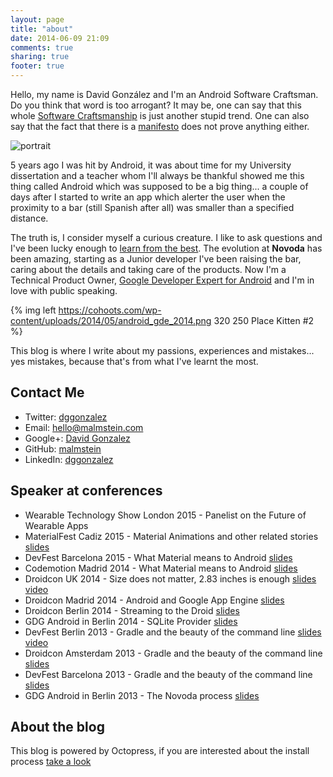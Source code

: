 ```yaml
---
layout: page
title: "about"
date: 2014-06-09 21:09
comments: true
sharing: true
footer: true
---
```


Hello, my name is David González and I'm an Android Software Craftsman. Do you think that word is too arrogant? It may be, one can say that this whole
[Software Craftsmanship](http://en.wikipedia.org/wiki/Software_craftsmanship) is just another stupid trend. One can also say that the fact that there is a
[manifesto](http://manifesto.softwarecraftsmanship.org/) does not prove anything either.

<img id="portrait" src="https://lh4.googleusercontent.com/-7QFKKU5sleY/UkRuqfvVqXI/AAAAAAAACVU/869QcTLIlAM/s1224-no/954627_10151696059623836_272056235_n.jpg" alt="portrait" />

5 years ago I was hit by Android, it was about time for my University dissertation and a teacher whom I'll always be thankful showed me this thing called
Android which was supposed to be a big thing... a couple of days after I started to write an app which alerter the user when the proximity to
a bar (still Spanish after all) was smaller than a specified distance.

The truth is, I consider myself a curious creature. I like to ask questions and I've been lucky enough to [learn from the best](http://novoda.com/). The evolution at **Novoda** has been amazing, starting as a Junior developer I've been raising the bar, caring about the details and taking care of the products. Now I'm a Technical Product Owner, [Google Developer Expert for Android](https://developers.google.com/experts/people/david-gonz-lez) and I'm in love with public speaking.

{% img left https://cohoots.com/wp-content/uploads/2014/05/android_gde_2014.png 320 250 Place Kitten #2 %}

This blog is where I write about my passions, experiences and mistakes... yes mistakes, because that's from what I've learnt the most.

## Contact Me

* Twitter: [dggonzalez](https://twitter.com/dggonzalez)
* Email: hello@malmstein.com
* Google+: [David Gonzalez](https://plus.google.com/+DavidGonz%C3%A1lezNovoda)
* GitHub: [malmstein](https://github.com/malmstein)
* LinkedIn: [dggonzalez](https://uk.linkedin.com/in/dggonzalez)

## Speaker at conferences

* Wearable Technology Show London 2015 - Panelist on the Future of Wearable Apps
* MaterialFest Cadiz 2015 - Material Animations and other related stories [slides](https://speakerdeck.com/malmstein/material-animations)
* DevFest Barcelona 2015 - What Material means to Android [slides](https://speakerdeck.com/malmstein/what-material-design-means-to-android)
* Codemotion Madrid 2014 - What Material means to Android [slides](https://speakerdeck.com/malmstein/what-material-design-means-to-android)
* Droidcon UK 2014 - Size does not matter, 2.83 inches is enough [slides](https://speakerdeck.com/malmstein/size-does-not-matter-2-dot-83-inches-is-enough) [video](https://skillsmatter.com/skillscasts/5606-size-does-not-matter-2-83-inches-is-enough)
* Droidcon Madrid 2014 - Android and Google App Engine [slides](https://docs.google.com/presentation/d/1X8HROGmi2_am8DHPeAROnuRrvaDpUm3LxVJQUtB06tA/pub?start=false&loop=false&delayms=3000)
* Droidcon Berlin 2014 - Streaming to the Droid [slides](https://speakerdeck.com/malmstein/streaming-the-droid)
* GDG Android in Berlin 2014 - SQLite Provider [slides](https://speakerdeck.com/malmstein/streaming-the-droid)
* DevFest Berlin 2013 - Gradle and the beauty of the command line [slides](https://speakerdeck.com/malmstein/gradle-and-the-beauty-of-the-command-line) [video](https://www.youtube.com/watch?v=ij7TjmVypmo)
* Droidcon Amsterdam 2013 - Gradle and the beauty of the command line [slides](https://speakerdeck.com/malmstein/gradle-and-the-beauty-of-the-command-line)
* DevFest Barcelona 2013 - Gradle and the beauty of the command line [slides](https://speakerdeck.com/malmstein/gradle-and-the-beauty-of-the-command-line)
* GDG Android in Berlin 2013 - The Novoda process [slides](http://www.slideshare.net/malmstein/the-novoda-process)

## About the blog

This blog is powered by Octopress, if you are interested about the install process [take a look](http://www.malmstein.com/blog/2014/05/31/blogging-again/)
